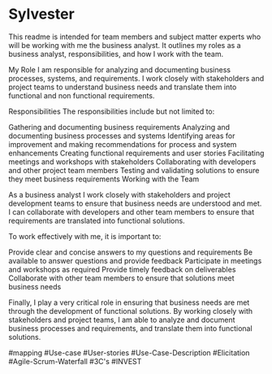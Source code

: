 # Sylvester

This readme is intended for team members and subject matter experts who will be working with me the business analyst. It outlines my roles as a business analyst, responsibilities, and how I work with the team.

My Role 
I am responsible for analyzing and documenting business processes, systems, and requirements. I work closely with stakeholders and project teams to understand business needs and translate them into functional and non functional requirements.

Responsibilities
The responsibilities include but not limited to:

Gathering and documenting business requirements
Analyzing and documenting business processes and systems
Identifying areas for improvement and making recommendations for process and system enhancements
Creating functional requirements and user stories
Facilitating meetings and workshops with stakeholders
Collaborating with developers and other project team members
Testing and validating solutions to ensure they meet business requirements
Working with the Team

As a business analyst I work closely with stakeholders and project development teams to ensure that business needs are understood and met. I can collaborate with developers and other team members to ensure that requirements are translated into functional solutions.

To work effectively with me, it is important to:

Provide clear and concise answers to my questions and requirements
Be available to answer questions and provide feedback
Participate in meetings and workshops as required
Provide timely feedback on deliverables
Collaborate with other team members to ensure that solutions meet business needs

Finally, I play a very critical role in ensuring that business needs are met through the development of functional solutions. By working closely with stakeholders and project teams, I am able to analyze and document business processes and requirements, and translate them into functional solutions. 

#mapping
#Use-case
#User-stories
#Use-Case-Description
#Elicitation
#Agile-Scrum-Waterfall
#3C's
#INVEST
